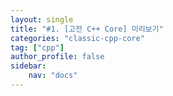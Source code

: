 ```yaml
---
layout: single
title: "#1. [고전 C++ Core] 미리보기"
categories: "classic-cpp-core"
tag: ["cpp"]
author_profile: false
sidebar: 
    nav: "docs"
---
```


